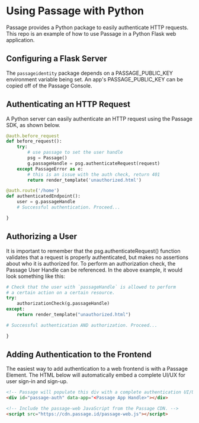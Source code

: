 # Using Passage with Python

Passage provides a Python package to easily authenticate HTTP requests. This repo is an example of how to use Passage in a Python Flask web application.

## Configuring a Flask Server
The `passageidentity` package depends on a PASSAGE_PUBLIC_KEY environment variable being set. An app's PASSAGE_PUBLIC_KEY can be copied off of the Passage Console.

## Authenticating an HTTP Request
A Python server can easily authenticate an HTTP request using the Passage SDK, as shown below.

```python
@auth.before_request
def before_request():
    try:
        # use passage to set the user handle
        psg = Passage()
        g.passageHandle = psg.authenticateRequest(request)
    except PassageError as e:
        # this is an issue with the auth check, return 401
        return render_template('unauthorized.html')

@auth.route('/home')
def authenticatedEndpoint():
    user = g.passageHandle
	# Successful authentication. Proceed...

}
```

## Authorizing a User
It is important to remember that the psg.authenticateRequest() function validates that a request is properly authenticated, but makes no assertions about who it is authorized for. To perform an authorization check, the Passage User Handle can be referenced.
In the above example, it would look something like this:

```python
# Check that the user with `passageHandle` is allowed to perform
# a certain action on a certain resource.
try:
    authorizationCheck(g.passageHandle)
except:
    return render_template("unauthorized.html")

# Successful authentication AND authorization. Proceed...

}
```

## Adding Authentication to the Frontend
The easiest way to add authentication to a web frontend is with a Passage Element. The HTML below will automatically embed a complete UI/UX for user sign-in and sign-up.

```html
<!-- Passage will populate this div with a complete authentication UI/UX. -->
<div id="passage-auth" data-app="<Passage App Handle>"></div>

<!-- Include the passage-web JavaScript from the Passage CDN. -->
<script src="https://cdn.passage.id/passage-web.js"></script>
```